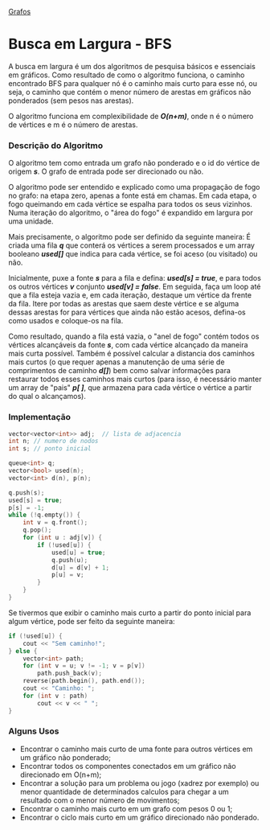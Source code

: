[Grafos]

# Busca em Largura - BFS

A busca em largura é um dos algoritmos de pesquisa básicos e essenciais em gráficos.
Como resultado de como o algoritmo funciona, o caminho encontrado BFS para qualquer nó é o caminho mais curto para esse nó, ou seja, o caminho que contém o menor número de arestas em gráficos não ponderados (sem pesos nas arestas).

O algoritmo funciona em complexibilidade de  ***O(n+m)***, onde n é o número de vértices e m é o número de arestas.

### Descrição do Algoritmo

O algoritmo tem como entrada um grafo não ponderado e o id do vértice de origem ***s***. O grafo de entrada pode ser direcionado ou não.

O algoritmo pode ser entendido e explicado como uma propagação de fogo no grafo: na etapa zero, apenas a fonte está em chamas. Em cada etapa, o fogo queimando em cada vértice se espalha para todos os seus vizinhos. Numa iteração do algoritmo, o "área do fogo" é expandido em largura por uma unidade.

Mais precisamente, o algoritmo pode ser definido da seguinte maneira: É criada uma fila ***q*** que conterá os vértices a serem processados e um array booleano ***used[]*** que indica para cada vértice, se foi aceso (ou visitado) ou não.

Inicialmente, puxe a fonte ***s*** para a fila e defina: ***used[s] = true***, e para todos os outros vértices ***v*** conjunto ***used[v] = false***. Em seguida, faça um loop até que a fila esteja vazia e, em cada iteração, destaque um vértice da frente da fila. Itere por todas as arestas que saem deste vértice e se alguma dessas arestas for para vértices que ainda não estão acesos, defina-os como usados e coloque-os na fila.

Como resultado, quando a fila está vazia, o "anel de fogo" contém todos os vértices alcançáveis da fonte ***s***, com cada vértice alcançado da maneira mais curta possível. Também é possível calcular a distancia dos caminhos mais curtos (o que requer apenas a manutenção de uma série de comprimentos de caminho ***d[]***) bem como salvar informações para restaurar todos esses caminhos mais curtos (para isso, é necessário manter um array de "pais" ***p[ ]***, que armazena para cada vértice o vértice a partir do qual o alcançamos).

### Implementação

```cpp
vector<vector<int>> adj;  // lista de adjacencia
int n; // numero de nodos
int s; // ponto inicial

queue<int> q;
vector<bool> used(n);
vector<int> d(n), p(n);

q.push(s);
used[s] = true;
p[s] = -1;
while (!q.empty()) {
    int v = q.front();
    q.pop();
    for (int u : adj[v]) {
        if (!used[u]) {
            used[u] = true;
            q.push(u);
            d[u] = d[v] + 1;
            p[u] = v;
        }
    }
}
```
Se tivermos que exibir o caminho mais curto a partir do ponto inicial para algum vértice, pode ser feito da seguinte maneira:

````cpp
if (!used[u]) {
    cout << "Sem caminho!";
} else {
    vector<int> path;
    for (int v = u; v != -1; v = p[v])
        path.push_back(v);
    reverse(path.begin(), path.end());
    cout << "Caminho: ";
    for (int v : path)
        cout << v << " ";
}
````

### Alguns Usos 

- Encontrar o caminho mais curto de uma fonte para outros vértices em um gráfico não ponderado;
- Encontrar todos os componentes conectados em um gráfico não direcionado em O(n+m);
- Encontrar a solução para um problema ou jogo (xadrez por exemplo) ou menor quantidade de determinados calculos para chegar a um resultado com o menor número de movimentos;
- Encontrar o caminho mais curto em um grafo com pesos 0 ou 1;
- Encontrar o ciclo mais curto em um gráfico direcionado não ponderado.


[Grafos]: https://github.com/alexistoigo/lab/blob/master/Grafos/main.md#grafos


